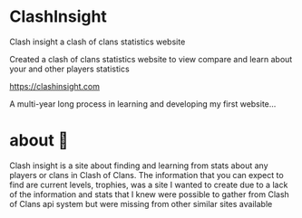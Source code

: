# ClashInsight
Clash insight a clash of clans statistics website

Created a clash of clans statistics website to view compare and learn about your and other players statistics

https://clashinsight.com

A multi-year long process in learning and developing my first website...

# about 👀

Clash insight is a site about finding and learning from stats about any players or clans in Clash of Clans.
The information that you can expect to find are current levels, trophies, 
was a site I wanted to create due to a lack of the information and stats that I knew were possible to gather from Clash of Clans api system but were missing from other similar sites available
